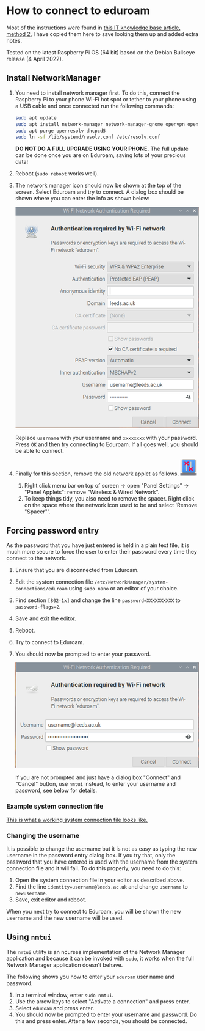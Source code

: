 # How to connect to eduroam

Most of the instructions were found in [this IT knowledge base article, method 2.](https://it.leeds.ac.uk/it?id=kb_article&sysparm_article=KB0012058)  I have copied them here to save looking them up and added extra notes.

Tested on the latest Raspberry Pi OS (64 bit) based on the Debian Bullseye release (4 April 2022).

## Install NetworkManager

1. You need to install network manager first.  To do this, connect the Raspberry Pi to your phone Wi-Fi hot spot or tether to your phone using a USB cable and once connected run the following commands:

    ```bash
    sudo apt update
    sudo apt install network-manager network-manager-gnome openvpn openvpn-systemd-resolved network-manager-openvpn network-manager-openvpn-gnome
    sudo apt purge openresolv dhcpcd5
    sudo ln -sf /lib/systemd/resolv.conf /etc/resolv.conf
    ```

    __DO NOT DO A FULL UPGRADE USING YOUR PHONE.__ The full update can be done once you are on Eduroam, saving lots of your precious data!
2. Reboot (`sudo reboot` works well).
3. The network manager icon should now be shown at the top of the screen.  Select Eduroam and try to connect.  A dialog box should be shown where you can enter the info as shown below:

    ![Wi-Fi Authentication Dialog](WiFiAuthentication.png)

    Replace `username` with your username and `xxxxxxxx` with your password.  Press `OK` and then try connecting to Eduroam.  If all goes well, you should be able to connect.
4. Finally for this section, remove the old network applet as follows.  ![Network Applet](pi-wifi-icon-not-connected.png)
   1. Right click menu bar on top of screen -> open "Panel Settings" -> "Panel Applets": remove "Wireless & Wired Network".
   2. To keep things tidy, you also need to remove the spacer.  Right click on the space where the network icon used to be and select 'Remove "Spacer"'.

## Forcing password entry

As the password that you have just entered is held in a plain text file, it is much more secure to force the user to enter their password every time they connect to the network.

1. Ensure that you are disconnected from Eduroam.
2. Edit the system connection file `/etc/NetworkManager/system-connections/eduroam` using `sudo nano` or an editor of your choice.
3. Find section `[802-1x]` and change the line `password=XXXXXXXXXX` to   `password-flags=2`.
4. Save and exit the editor.
5. Reboot.
6. Try to connect to Eduroam.
7. You should now be prompted to enter your password.

    ![Enter Password Dialog](EnterPasswordDialog.png)

    If you are not prompted and just have a dialog box "Connect" and "Cancel" button, use `nmtui` instead, to enter your username and password, see below for details.

### Example system connection file

[This is what a working system connection file looks like.](working_files/eduroam)

### Changing the username

It is possible to change the username but it is not as easy as typing the new username in the password entry dialog box.  If you try that, only the password that you have entered is used with the username from the system connection file and it will fail.  To do this properly, you need to do this:

1. Open the system connection file in your editor as described above.
2. Find the line `identity=username@leeds.ac.uk` and change `username` to `newusername`.
3. Save, exit editor and reboot.

When you next try to connect to Eduroam, you will be shown the new username and the new username will be used.

## Using `nmtui`

The `nmtui` utility is an ncurses implementation of the Network Manager application and because it can be invoked with `sudo`, it works when the full Network Manager application doesn't behave.

The following shows you how to enter your `eduroam` user name and password.

1. In a terminal window, enter `sudo nmtui`.
2. Use the arrow keys to select "Activate a connection" and press enter.
3. Select `eduroam` and press enter.
4. You should now be prompted to enter your username and password.  Do this and press enter.  After a few seconds, you should be connected.

